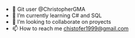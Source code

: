 - 👋 Git user @ChristopherGMA
- 🌱 I’m currently learning C# and SQL
- 💞️ I’m looking to collaborate on proyects
- 📫 How to reach me chistofer1999@gmail.com
